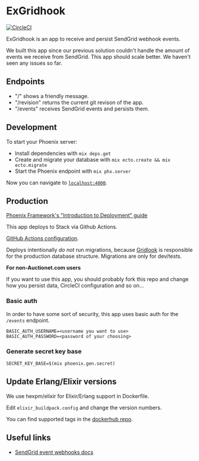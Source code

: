 # ExGridhook

[![CircleCI](https://circleci.com/gh/barsoom/ex_gridhook.svg?style=svg&circle-token=fc0c22ab268d4f8a9a2f9c5aeac964bc815ef5cd)](https://app.circleci.com/pipelines/github/barsoom/ex_gridhook)

ExGridhook is an app to receive and persist SendGrid webhook events.

We built this app since our previous solution couldn't handle the amount of events we receive from SendGrid.
This app should scale better. We haven't seen any issues so far.

## Endpoints

* "/"         shows a friendly message.
* "/revision" returns the current git revison of the app.
* "/events"   receives SendGrid events and persists them.

## Development

To start your Phoenix server:

  * Install dependencies with `mix deps.get`
  * Create and migrate your database with `mix ecto.create && mix ecto.migrate`
  * Start the Phoenix endpoint with `mix phx.server`

Now you can navigate to [`localhost:4000`](http://localhost:4000).

## Production

[Phoenix Framework's "Introduction to Deployment" guide](https://hexdocs.pm/phoenix/deployment.html)

This app deploys to Stack via Github Actions.

[GitHub Actions configuration](.github/workflows/ci.yml).

Deploys intentionally *do not* run migrations, because [Gridlook](https://github.com/barsoom/gridlook) is responsible for the production database structure. Migrations are only for dev/tests.

**For non-Auctionet.com users**

If you want to use this app, you should probably fork this repo and change how you persist data, CircleCI configuration and so on…

### Basic auth

In order to have some sort of security, this app uses basic auth for the `/events` endpoint.

    BASIC_AUTH_USERNAME=<username you want to use>
    BASIC_AUTH_PASSWORD=<password of your choosing>

### Generate secret key base

    SECRET_KEY_BASE=$(mix phoenix.gen.secret)

## Update Erlang/Elixir versions

We use hexpm/elixir for Elixir/Erlang support in Dockerfile.

Edit `elixir_buildpack.config` and change the version numbers.

You can find supported tags in the [dockerhub repo](https://hub.docker.com/r/hexpm/elixir/tags).

## Useful links

* [SendGrid event webhooks docs](https://sendgrid.com/docs/for-developers/tracking-events/event/)
